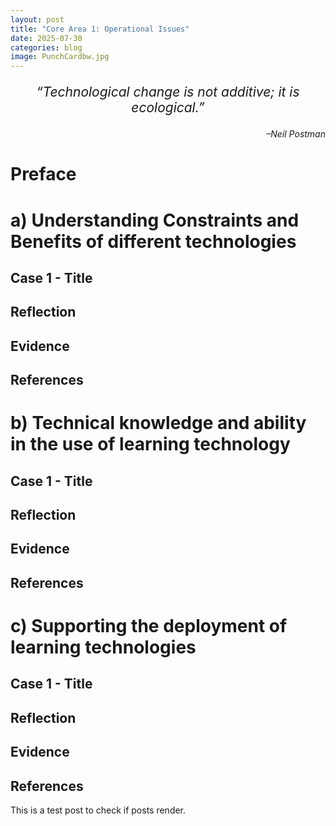 ```yaml
---
layout: post
title: "Core Area 1: Operational Issues"
date: 2025-07-30
categories: blog
image: PunchCardbw.jpg
---
```


<p style="font-size: 1.5em; text-align: center;">
<em> “Technological change is not additive; it is ecological.”</em>
</p>

<p style="text-align: right;">
<em>–Neil Postman </em>
</p>

# Preface

# a) Understanding Constraints and Benefits of different technologies
## Case 1 - Title
## Reflection
## Evidence
## References
# b) Technical knowledge and ability in the use of learning technology
## Case 1 - Title
## Reflection
## Evidence
## References
# c) Supporting the deployment of learning technologies
## Case 1 - Title
## Reflection
## Evidence
## References




This is a test post to check if posts render.
